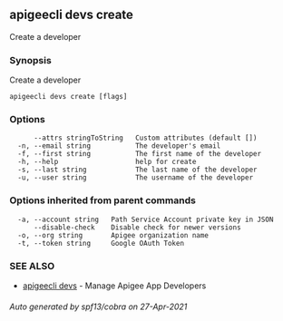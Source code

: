 ## apigeecli devs create

Create a developer

### Synopsis

Create a developer

```
apigeecli devs create [flags]
```

### Options

```
      --attrs stringToString   Custom attributes (default [])
  -n, --email string           The developer's email
  -f, --first string           The first name of the developer
  -h, --help                   help for create
  -s, --last string            The last name of the developer
  -u, --user string            The username of the developer
```

### Options inherited from parent commands

```
  -a, --account string   Path Service Account private key in JSON
      --disable-check    Disable check for newer versions
  -o, --org string       Apigee organization name
  -t, --token string     Google OAuth Token
```

### SEE ALSO

* [apigeecli devs](apigeecli_devs.md)	 - Manage Apigee App Developers

###### Auto generated by spf13/cobra on 27-Apr-2021
